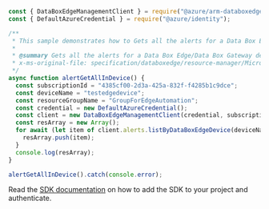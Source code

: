 ```javascript
const { DataBoxEdgeManagementClient } = require("@azure/arm-databoxedge");
const { DefaultAzureCredential } = require("@azure/identity");

/**
 * This sample demonstrates how to Gets all the alerts for a Data Box Edge/Data Box Gateway device.
 *
 * @summary Gets all the alerts for a Data Box Edge/Data Box Gateway device.
 * x-ms-original-file: specification/databoxedge/resource-manager/Microsoft.DataBoxEdge/stable/2021-06-01/examples/AlertGetAllInDevice.json
 */
async function alertGetAllInDevice() {
  const subscriptionId = "4385cf00-2d3a-425a-832f-f4285b1c9dce";
  const deviceName = "testedgedevice";
  const resourceGroupName = "GroupForEdgeAutomation";
  const credential = new DefaultAzureCredential();
  const client = new DataBoxEdgeManagementClient(credential, subscriptionId);
  const resArray = new Array();
  for await (let item of client.alerts.listByDataBoxEdgeDevice(deviceName, resourceGroupName)) {
    resArray.push(item);
  }
  console.log(resArray);
}

alertGetAllInDevice().catch(console.error);
```

Read the [SDK documentation](https://github.com/Azure/azure-sdk-for-js/blob/%40azure%2Farm-databoxedge_2.0.1/sdk/databoxedge/arm-databoxedge/README.md) on how to add the SDK to your project and authenticate.

